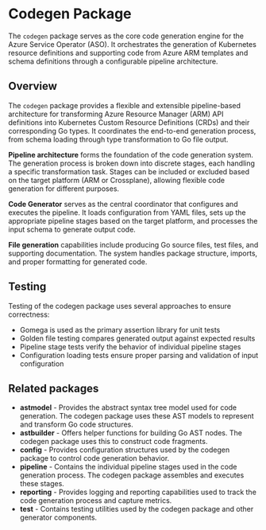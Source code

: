 # Codegen Package

The `codegen` package serves as the core code generation engine for the Azure Service Operator (ASO). It orchestrates the generation of Kubernetes resource definitions and supporting code from Azure ARM templates and schema definitions through a configurable pipeline architecture.

## Overview

The `codegen` package provides a flexible and extensible pipeline-based architecture for transforming Azure Resource Manager (ARM) API definitions into Kubernetes Custom Resource Definitions (CRDs) and their corresponding Go types. It coordinates the end-to-end generation process, from schema loading through type transformation to Go file output.

**Pipeline architecture** forms the foundation of the code generation system. The generation process is broken down into discrete stages, each handling a specific transformation task. Stages can be included or excluded based on the target platform (ARM or Crossplane), allowing flexible code generation for different purposes.

**Code Generator** serves as the central coordinator that configures and executes the pipeline. It loads configuration from YAML files, sets up the appropriate pipeline stages based on the target platform, and processes the input schema to generate output code.

**File generation** capabilities include producing Go source files, test files, and supporting documentation. The system handles package structure, imports, and proper formatting for generated code.

## Testing

Testing of the codegen package uses several approaches to ensure correctness:

* Gomega is used as the primary assertion library for unit tests
* Golden file testing compares generated output against expected results
* Pipeline stage tests verify the behavior of individual pipeline stages
* Configuration loading tests ensure proper parsing and validation of input configuration

## Related packages

* **astmodel** - Provides the abstract syntax tree model used for code generation. The codegen package uses these AST models to represent and transform Go code structures.
* **astbuilder** - Offers helper functions for building Go AST nodes. The codegen package uses this to construct code fragments.
* **config** - Provides configuration structures used by the codegen package to control code generation behavior.
* **pipeline** - Contains the individual pipeline stages used in the code generation process. The codegen package assembles and executes these stages.
* **reporting** - Provides logging and reporting capabilities used to track the code generation process and capture metrics.
* **test** - Contains testing utilities used by the codegen package and other generator components.

